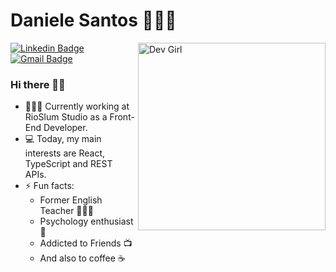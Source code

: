 # Daniele Santos 👩🏻‍💻

<img align="right" width="300" height="300" src="https://camo.githubusercontent.com/daf1656a3d975bf3712359334dcd46a5c8ce0ca7/68747470733a2f2f7374617469632d322e67756d726f61642e636f6d2f7265732f67756d726f61642f313231313633343830333134362f61737365745f70726576696577732f66366637623862306338633932653362323939613564323335306230333739662f726574696e612f647261776b69742d7765622d6465762d636f6c6f75722d7468756d626e61696c2e706e67" alt="Dev Girl" />

[![Linkedin Badge](https://img.shields.io/badge/-LinkedIn-blue?style=flat-square&logo=Linkedin&logoColor=white&link=https://www.linkedin.com/in/alexandre-monteiro-9a03371a5/)](https://www.linkedin.com/in/danielejsantos/)
[![Gmail Badge](https://img.shields.io/badge/-Gmail-c14438?style=flat-square&logo=Gmail&logoColor=white&link=mailto:danijovina@gmail.com)](mailto:danijovina@gmail.com)

### Hi there 👋🏻

- 👩🏻‍💻 Currently working at RioSlum Studio as a Front-End Developer.
- 💻 Today, my main interests are React, TypeScript and REST APIs.
- ⚡ Fun facts:
  - Former English Teacher 👩🏻‍🏫
  - Psychology enthusiast 🧠
  - Addicted to Friends 📺
  - And also to coffee ☕
